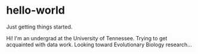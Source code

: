 # hello-world
Just getting things started.

Hi! I'm an undergrad at the University of Tennessee. Trying to get acquainted with data work.
Looking toward Evolutionary Biology research...
